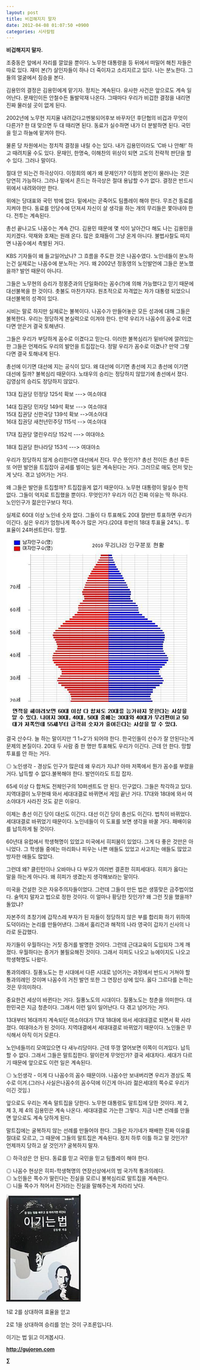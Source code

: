 ```yaml
---
layout: post
title: 비겁해지지 말자
date: 2012-04-08 01:07:50 +0900
categories: 시사칼럼
---
```

**비겁해지지 말자.** 

조중동은 앞에서 자리를 깔았을 뿐이다. 노무현 대통령을 등 뒤에서 떠밀어 해친 자들은 따로 있다. 재미 본(?) 살인자들이 하나 더 죽이자고 소리지르고 있다. 나는 분노한다. 그들의 얼굴에서 짐승을 본다. 

김용민의 결정은 김용민에게 맡기자. 정치는 계속된다. 유사한 사건은 앞으로도 계속 일어난다. 문재인이든 안철수든 돌발악재 나온다. 그때마다 우리가 비겁한 결정을 내리면 진짜 물러설 곳이 없게 된다. 

2002년에 노무현 지지율 내려갔다고멘붕되어후보 바꾸자던 후단협의 비겁과 무엇이 다른가? 한 대 맞으면 두 대 때리면 된다. 동료가 실수하면 내가 더 분발하면 된다. 국민을 믿고 하늘에 맡겨야 한다. 

물론 당 차원에서는 정치적 결정을 내릴 수는 있다. 내가 김용민이라도 ‘C바 나 안해!’ 하고 때려치울 수도 있다. 문재인, 한명숙, 이해찬의 위상이 되면 고도의 전략적 판단을 할 수 있다. 그러나 말이다. 

절대 안 되는건 하극상이다. 이정희의 예가 왜 문제인가? 이정의 본인이 물러나는 것은 당연히 가능하다. 그러나 밑에서 흔드는 하극상은 절대 용납할 수가 없다. 결정은 반드시 위에서 내려와야만 한다. 

위에는 당대표와 국민 밖에 없다. 밑에서는 곧죽어도 팀플레이 해야 한다. 무조건 동료를 지켜야 한다. 동료를 인당수에 던져셔 자신이 살 생각을 하는 개의 무리들은 쫓아내야 한다. 전투는 계속된다. 

총선 끝나고도 나꼼수는 계속 간다. 김용민 때문에 몇 석이 날아간다 해도 나는 김용민을 지키겠다. 악재와 호재는 원래 온다. 많은 호재들이 그냥 온게 아니다. 불법사찰도 따지면 나꼼수에서 촉발된 거다. 

KBS 기자들이 왜 들고일어났나? 그 흐름을 주도한 것은 나꼼수였다. 노인네들이 분노하는건 실제로는 나꼼수에 분노하는 거다. 왜 2002년 정동영의 노인발언에 그들은 분노했을까? 발언 때문이 아니다. 

그들은 노무현의 승리가 정몽준과의 단일화라는 꼼수(?)에 의해 가능했다고 믿기 때문에 대선불복을 한 것이다. 촛불도 마찬가지다. 원초적으로 자격없는 자가 대통령 되었으니 대선불복의 성격이 있다. 

시비는 말로 하지만 실제로는 불복이다. 나꼼수가 만들어놓은 모든 성과에 대해 그들은 불복한다. 우리는 정당하게 본실력으로 이겨야 한다. 만약 우리가 나꼼수의 꼼수로 이겼다면 얻은거 결국 토해낸다. 

그들은 우리가 부당하게 꼼수로 이겼다고 믿는다. 이러한 불복심리가 밑바닥에 깔려있는 한 그들은 언제라도 우리의 발언을 트집잡는다. 정말 우리가 꼼수로 이겼나? 만약 그렇다면 결국 토해내게 된다. 

총선에 이기면 대선에 지는 공식이 있다. 왜 대선에 이기면 총선에 지고 총선에 이기면 대선에 질까? 불복심리 때문이다. 노태우의 승리는 정당하지 않았기에 총선에서 졌다. 김영삼의 승리도 정당하지 않았다. 

13대 집권당 민정당 125석 확보 \---> 여소야대

  
14대 집권당 민자당 149석 확보 \---> 여소야대   
15대 집권당 신한국당 139석 확보 -->여소야대   
16대 집권당 새천년민주당 115석 --> 여소야대 

17대 집권당 열린우리당 152석 \---> 여대야소 

  
18대 집권당 한나라당 153석 \---> 여대야소 

우리가 정당하지 않게 승리한다면 대선에서 진다. 무슨 뜻인가? 총선 전이든 총선 후든 또 어떤 발언을 트집잡아 공세를 벌이는 일은 계속된다는 거다. 그러므로 매도 먼저 맞는게 낫다. 겪고 넘어가는 거다. 

왜 그들은 발언을 트집할까? 트집잡을게 없기 때문이다. 노무현 대통령이 말실수 한적 없다. 그들이 억지로 트집했을 뿐이다. 무엇인가? 우리가 이긴 진짜 이유는 딱 하나다. 노인인구가 젊은인구보다 적다. 

실제로 60대 이상 노인네 숫자 없다. 그들이 다 투표해도 20대 절반만 투표하면 우리가 이긴다. 실은 우리가 엄청나게 쪽수가 많은 거다.(20대 후반의 18대 투표율 24%).. 투표율이 24퍼센트란다. 망할. 



 <img alt="8450.JPG" src="files/attach/images/199/807/252/8450.JPG" width="493" height="508" />



결국 산수다. 늘 하는 말이지만 ‘1 1=2’가 되어야 한다. 한국인들이 산수가 잘 안된다는게 문제의 본질이다. 20대 두 사람 중 한 명만 투표해도 우리가 이긴다. 근데 안 한다. 망할 투표를 안 하는 거다. 

◎ 노인생각 - 경상도 인구가 많은데 왜 우리가 지냐? 아마 저쪽에서 뭔가 꼼수를 부렸을거다. 납득할 수 없다.불복해야 한다. 발언이라도 트집 잡자. 

65세 이상 다 합쳐도 전체인구의 10퍼센트도 안 된다. 인구없다. 그들은 착각하고 있다. 지역대결이 노무현때 와서 세대대결로 바뀌면서 게임 끝난 거다. 17대와 18대에 와서 여소야대가 사라진 것도 같은 이유다. 

이제는 총선 이긴 당이 대선도 이긴다. 대선 이긴 당이 총선도 이긴다. 법칙이 바뀌었다. 세대대결로 바뀌었기 때문이다. 노인네들이 이 도표를 보면 생각을 바꿀 거다. 패배이유를 납득하게 될 것이다. 

60년대 유럽에서 학생혁명이 있었고 미국에서 히피붐이 있었다. 그게 다 좋은 것만은 아니었다. 그 학생들 중에는 마리화나 피우는 나쁜 애들도 있었고 사고치는 애들도 많았고 방자한 애들도 많았다. 

그런데 왜? 클린턴이나 오바마나 다 부모가 여러번 결혼한 히피세대다. 히피가 옳다는 말을 하는게 아니다. 왜 히피가 생겼는지 생각해보라는 말이다. 

미국을 건설한 것은 자유주의자들이었다. 그런데 그들이 만든 법은 생뚱맞은 금주법이었다. 술먹지 말자고 법으로 정한 것이다. 이 얼마나 황당한 짓인가? 왜 그런 짓을 했을까? 돌았냐? 

자본주의 초창기에 갑작스레 부자가 된 자들이 정당하지 않은 부를 합리화 하기 위하여 도덕이라는 논리를 만들어낸다. 그래서 훌리건과 해적의 나라 영국이 갑자기 신사의 나라로 둔갑했다. 

자기들이 우월하다는 거짓 증거를 발명한 것이다. 그런데 근대교육이 도입되자 그게 깨졌다. 우월하다는 증거가 불필요해진 것이다. 그래서 히피도 나오고 뉴에이지도 나오고 학생혁명도 나왔다. 

통과의례다. 질풍노도는 한 시대에서 다른 시대로 넘어가는 과정에서 반드시 거쳐야 할 통과의례인 것이며 나꼼수의 거친 발언 또한 그 연장선 상에 있다. 옳다 그르다를 논하는 것은 무의미하다. 

중요한건 세상이 바뀐다는 거다. 질풍노도의 시대이다. 질풍노도는 청춘을 의미한다. 대한민국은 지금 청춘이다. 그래서 이런 일이 일어난다. 다 겪고 넘어가는 거다. 

13대부터 16대까지 계속되던 여소야대가 17대 18대에 와서 세대대결로 되면서 확 사라졌다. 여대야소가 된 것이다. 지역대결에서 세대대결로 바뀌었기 때문이다. 노인들은 무식해서 아직 이거 모른다. 



노인네들끼리 모여있으면 다 새누리당이다. 근데 뚜껑 열어보면 이쪽이 이겨있다. 납득할 수 없다. 그래서 그들은 말트집한다. 말이란게 무엇인가? 결국 세대차다. 세대가 다르기 때문에 앞으로도 이런 일은 계속된다. 



◎ 노인생각 - 이게 다 나꼼수의 꼼수 때문이야. 나꼼수만 보내버리면 우리가 경상도 쪽수로 이겨.(그러나 사실은나꼼수의 꼼수덕에 이긴게 아니라 젊은세대의 쪽수로 우리가 이긴 것임.)

앞으로도 우리는 계속 말트집을 당한다. 노무현 대통령도 말트집에 당한 것이다. 제 2, 제 3, 제 4의 김용민은 계속 나온다. 세대대결로 가는한 그렇다. 지금 나쁜 선례를 만들면 앞으로도 계속 당하게 된다. 

말트집에는 굴복하지 않는 선례를 만들어야 한다. 그들은 자기네가 패배한 진짜 이유를 절대로 모르고, 그 때문에 그들의 말트집은 계속된다. 정치 하루 이틀 하고 말 것인가? 언제까지 당하고 살 것인가? 굴복하지 말자. 

◎ 하극상은 안 된다. 동료를 믿고 국민을 믿고 팀플레이 해야 한다.

  
◎ 나꼼수 현상은 히피-학생혁명의 연장선상에서의 범 국가적 통과의례다.  
◎ 노인들은 쪽수가 딸린다는 진실을 모르니 불복심리로 말트집을 계속한다.  
◎ 니들 쪽수가 적어서 진거라는 진실을 말해주는게 차라리 낫다. 















<a href="?mid=WaytoWin" target="_self"><img alt="0.JPG" src="files/attach/images/199/290/248/123456.JPG" width="200" height="287" /> </a>



1로 2를 상대하여 효율을 얻고 

2로 1을 상대하여 승리를 얻는 것이 구조론입니다.

이기는 법 읽고 이겨봅시다.











**http://gujoron.com**  


**∑**